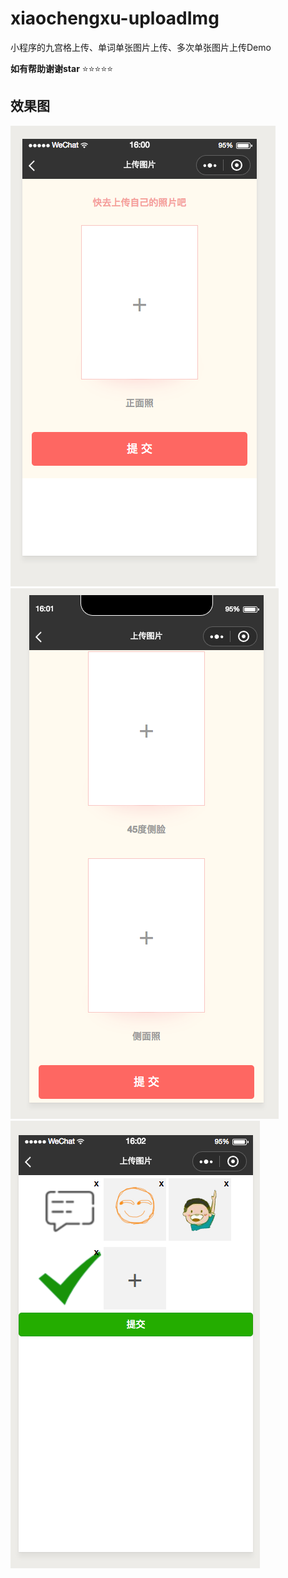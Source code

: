 # xiaochengxu-uploadImg
小程序的九宫格上传、单词单张图片上传、多次单张图片上传Demo

**如有帮助谢谢star**   :star::star::star::star::star:

## 效果图
<img src="show/1.png" />
<img src="show/2.png" />
<img src="show/3.png" />
